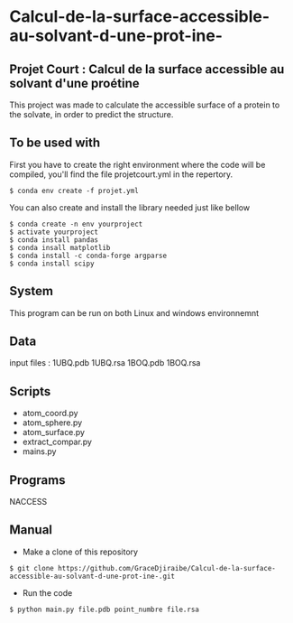 # Calcul-de-la-surface-accessible-au-solvant-d-une-prot-ine-



## Projet Court : Calcul de la surface accessible au solvant d'une proétine


This project was made to calculate the accessible surface of a protein to the solvate, in order to predict the structure.


## To be used with 

First you have to create the right environment where the code will be compiled, you'll find the file projetcourt.yml in the repertory. 

```
$ conda env create -f projet.yml
```
 You can also create and install the library needed just like bellow 
 
 ```
 $ conda create -n env yourproject
 $ activate yourproject
 $ conda install pandas
 $ conda insall matplotlib
 $ conda install -c conda-forge argparse
 $ conda install scipy
 
 ```
 
 ## System 
 
 This program can be run on both Linux and windows environnemnt
 
 
 ## Data 
 
 input files : 1UBQ.pdb 1UBQ.rsa 1BOQ.pdb 1BOQ.rsa
 
 ## Scripts 
 
 * atom_coord.py
 * atom_sphere.py
 * atom_surface.py
 * extract_compar.py
 * mains.py
 
 ## Programs 
 
 NACCESS 
 
 ## Manual
 
 * Make a clone of this repository 

```
$ git clone https://github.com/GraceDjiraibe/Calcul-de-la-surface-accessible-au-solvant-d-une-prot-ine-.git

```

* Run the code 

```
$ python main.py file.pdb point_numbre file.rsa

```
 
 
